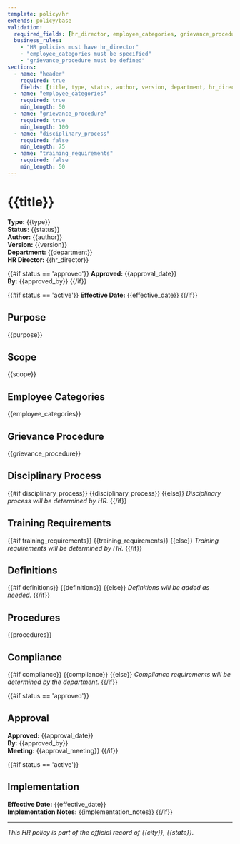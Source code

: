 ```yaml
---
template: policy/hr
extends: policy/base
validation:
  required_fields: [hr_director, employee_categories, grievance_procedure]
  business_rules:
    - "HR policies must have hr_director"
    - "employee_categories must be specified"
    - "grievance_procedure must be defined"
sections:
  - name: "header"
    required: true
    fields: [title, type, status, author, version, department, hr_director]
  - name: "employee_categories"
    required: true
    min_length: 50
  - name: "grievance_procedure"
    required: true
    min_length: 100
  - name: "disciplinary_process"
    required: false
    min_length: 75
  - name: "training_requirements"
    required: false
    min_length: 50
---
```


# {{title}}

**Type:** {{type}}  
**Status:** {{status}}  
**Author:** {{author}}  
**Version:** {{version}}  
**Department:** {{department}}  
**HR Director:** {{hr_director}}

{{#if status == 'approved'}} **Approved:** {{approval_date}}  
**By:** {{approved_by}} {{/if}}

{{#if status == 'active'}} **Effective Date:** {{effective_date}} {{/if}}

## Purpose

{{purpose}}

## Scope

{{scope}}

## Employee Categories

{{employee_categories}}

## Grievance Procedure

{{grievance_procedure}}

## Disciplinary Process

{{#if disciplinary_process}} {{disciplinary_process}} {{else}} _Disciplinary
process will be determined by HR._ {{/if}}

## Training Requirements

{{#if training_requirements}} {{training_requirements}} {{else}} _Training
requirements will be determined by HR._ {{/if}}

## Definitions

{{#if definitions}} {{definitions}} {{else}} _Definitions will be added as
needed._ {{/if}}

## Procedures

{{procedures}}

## Compliance

{{#if compliance}} {{compliance}} {{else}} _Compliance requirements will be
determined by the department._ {{/if}}

{{#if status == 'approved'}}

## Approval

**Approved:** {{approval_date}}  
**By:** {{approved_by}}  
**Meeting:** {{approval_meeting}} {{/if}}

{{#if status == 'active'}}

## Implementation

**Effective Date:** {{effective_date}}  
**Implementation Notes:** {{implementation_notes}} {{/if}}

---

_This HR policy is part of the official record of {{city}}, {{state}}._

